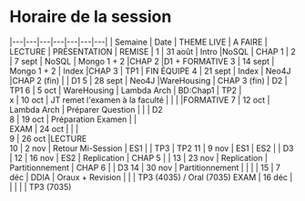 # Horaire de la session

|---|---|---|---|---|---|---|
| Semaine	| Date	| THEME  LIVE	| A FAIRE	| LECTURE	| PRÉSENTATION	| REMISE |
 1 |	31 août	| Intro		|NoSQL	|	CHAP 1			|
 2 |	7 sept	|	NoSQL	|	Mongo 1 + 2		|CHAP 2		|D1 + FORMATIVE	
 3 |	14 sept	|	Mongo 1 + 2	|	Index		|CHAP 3	|	TP1	|	FIN ÉQUIPE
 4 |	21 sept	|	Index	|	Neo4J		|CHAP 2 (fin)		| 	|	D1
 5 |	28 sept	|	Neo4J		|WareHousing		|   CHAP 3 (fin)	|  D2	|		TP1
 6 |	5 oct	|	WareHousing |	Lambda Arch	|   BD:Chap1    |  TP2 |	
 x   | 10 oct	| JT remet l'examen à la faculté |  |  | |FORMATIVE	
 7 |	12 oct	|	Lambda Arch |	Préparer Question	|   |   |   D2		
 8 |	19 oct	|	Préparation Examen |	|		
 EXAM |	24 oct	|	|	|			
 9 |	26 oct	|LECTURE			
 10 |	2 nov	| Retour Mi-Session	 |	ES1	| 	| TP3 | TP2
 11 |	9 nov	| ES1	 |	ES2	| 	| D3 | 
 12 |	16 nov	| ES2	 |	Replication	| CHAP 5	|  | 
 13 |	23 nov	| Replication	 |	Partitionnement	| CHAP 6	|  | D3
 14 |	30 nov	| Partitionnement	 |		|  |  | 
 15 |	7 déc	| DDIA |	Oraux + Revision | |  | TP3 (4035) / Oral (7035)
 EXAM  |	16 déc	| |                   | |  | TP3 (7035)